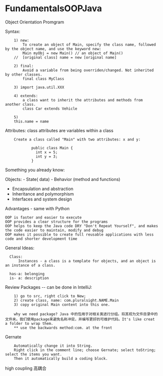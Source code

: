 # FundamentalsOOPJava

Object Orientation Promgram

Syntax:

        1) new:
            To create an object of Main, specify the class name, followed by the object name, and use the keyword new: 
            Main myObj = new Main() // an object of Main()
        //  [original class] name = new [original name]
        
        2) final: 
            Avoid a variable from being overriden/changed. Not inherited by other classes.
            final class MyClass
            
        3) import java.util.XXX
        
        4) extends:
            a class want to inherit the attributes and methods from another class.
            class Car extends Vehicle
            
        5) 
        this.name = name

Attributes:      class attributes are variables within a class

        Create a class called "Main" with two attributes: x and y:

                public class Main {
                  int x = 5;
                  int y = 3;
                }


Something you already know:

  Objects:
    - State( data)
    - Behavior (method and functions)
  
   - Encapsulation and abstraction  
   - Inheritance and polymorphism
   - Interfaces and system design


Advantages - same with Python
  
    OOP is faster and easier to execute
    OOP provides a clear structure for the programs
    OOP helps to keep the Java code DRY "Don't Repeat Yourself", and makes the code easier to maintain, modify and debug
    OOP makes it possible to create full reusable applications with less code and shorter development time

 General Ideas:
  
      Class:
          Instances - a class is a template for objects, and an object is an instance of a class.
          
      has-a: belonging
      is- a: description
    
    
  
  Review Packages -- can be done in IntelliJ:
  
        1) go to src, right click to New;
        2) create class, name: com.pluralsight.NAME.Main
        3) copy original Main content into this one.
        
        why we need package? Java 中的包用于对相关类进行分组。将其视为文件目录中的文件夹。我们使用package来避免名称冲突，并编写更好的可维护代码。It's like creat a folder to wrap them. 
        ** use the backwards method:com. at the front
  
   Gernate
   
        Automatically change it into String.
        Right click in the comment line; choose Gernate; select toString; select the items you want.
        Then it automatically build a coding block.
        
        
high coupling 高耦合
  
  
